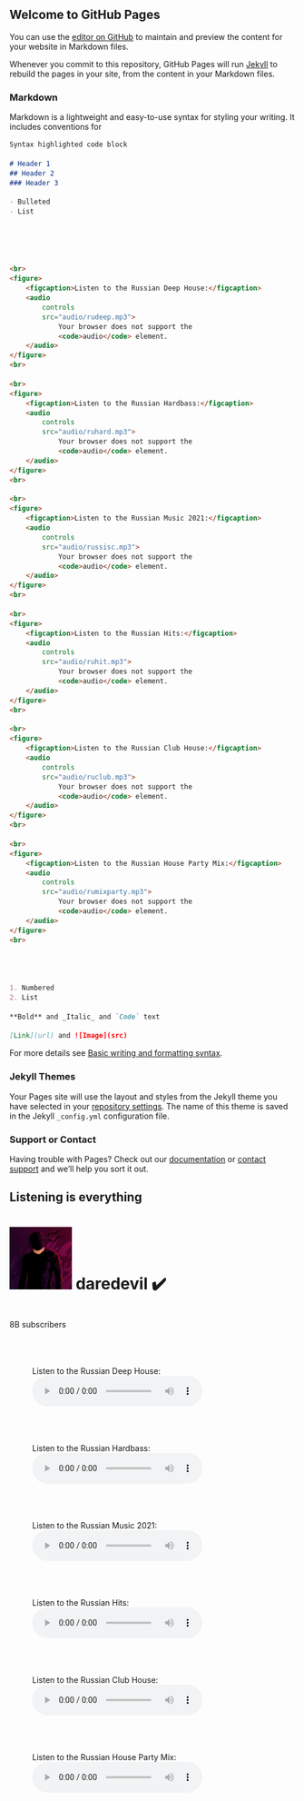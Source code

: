 ## Welcome to GitHub Pages

You can use the [editor on GitHub](https://github.com/21xlv/Muzyka/edit/gh-pages/index.md) to maintain and preview the content for your website in Markdown files.

Whenever you commit to this repository, GitHub Pages will run [Jekyll](https://jekyllrb.com/) to rebuild the pages in your site, from the content in your Markdown files.

### Markdown

Markdown is a lightweight and easy-to-use syntax for styling your writing. It includes conventions for

```markdown
Syntax highlighted code block

# Header 1
## Header 2
### Header 3

- Bulleted
- List




    
<br>
<figure>
    <figcaption>Listen to the Russian Deep House:</figcaption>
    <audio
        controls
        src="audio/rudeep.mp3">
            Your browser does not support the
            <code>audio</code> element.
    </audio>
</figure> 
<br>
      
<br>
<figure>
    <figcaption>Listen to the Russian Hardbass:</figcaption>
    <audio
        controls
        src="audio/ruhard.mp3">
            Your browser does not support the
            <code>audio</code> element.
    </audio>
</figure> 
<br>
      
<br>
<figure>
    <figcaption>Listen to the Russian Music 2021:</figcaption>
    <audio
        controls
        src="audio/russisc.mp3">
            Your browser does not support the
            <code>audio</code> element.
    </audio>
</figure> 
<br>
      
<br>
<figure>
    <figcaption>Listen to the Russian Hits:</figcaption>
    <audio
        controls
        src="audio/ruhit.mp3">
            Your browser does not support the
            <code>audio</code> element.
    </audio>
</figure> 
<br>
      
<br>
<figure>
    <figcaption>Listen to the Russian Club House:</figcaption>
    <audio
        controls
        src="audio/ruclub.mp3">
            Your browser does not support the
            <code>audio</code> element.
    </audio>
</figure> 
<br>
      
<br>
<figure>
    <figcaption>Listen to the Russian House Party Mix:</figcaption>
    <audio
        controls
        src="audio/rumixparty.mp3">
            Your browser does not support the
            <code>audio</code> element.
    </audio>
</figure> 
<br>




1. Numbered
2. List

**Bold** and _Italic_ and `Code` text

[Link](url) and ![Image](src)
```

For more details see [Basic writing and formatting syntax](https://docs.github.com/en/github/writing-on-github/getting-started-with-writing-and-formatting-on-github/basic-writing-and-formatting-syntax).

### Jekyll Themes

Your Pages site will use the layout and styles from the Jekyll theme you have selected in your [repository settings](https://github.com/21xlv/Muzyka/settings/pages). The name of this theme is saved in the Jekyll `_config.yml` configuration file.

### Support or Contact

Having trouble with Pages? Check out our [documentation](https://docs.github.com/categories/github-pages-basics/) or [contact support](https://support.github.com/contact) and we’ll help you sort it out.







## Listening is everything

<html>
<head>
<h1> <b> 
<img src="img/daredevil.jpg" alt="daredevil" style="width:110px;height:110px;"/> daredevil ✔️ </b></h1><br>
   8B subscribers 
</head>
<body>
<br><br><br>
   <section> 
    
<br>
<figure>
    <figcaption>Listen to the Russian Deep House:</figcaption>
    <audio
        controls
        src="audio/rudeep.mp3">
            Your browser does not support the
            <code>audio</code> element.
    </audio>
</figure> 
<br>
      
<br>
<figure>
    <figcaption>Listen to the Russian Hardbass:</figcaption>
    <audio
        controls
        src="audio/ruhard.mp3">
            Your browser does not support the
            <code>audio</code> element.
    </audio>
</figure> 
<br>
      
<br>
<figure>
    <figcaption>Listen to the Russian Music 2021:</figcaption>
    <audio
        controls
        src="audio/russisc.mp3">
            Your browser does not support the
            <code>audio</code> element.
    </audio>
</figure> 
<br>
      
<br>
<figure>
    <figcaption>Listen to the Russian Hits:</figcaption>
    <audio
        controls
        src="audio/ruhit.mp3">
            Your browser does not support the
            <code>audio</code> element.
    </audio>
</figure> 
<br>
      
<br>
<figure>
    <figcaption>Listen to the Russian Club House:</figcaption>
    <audio
        controls
        src="audio/ruclub.mp3">
            Your browser does not support the
            <code>audio</code> element.
    </audio>
</figure> 
<br>
      
<br>
<figure>
    <figcaption>Listen to the Russian House Party Mix:</figcaption>
    <audio
        controls
        src="audio/rumixparty.mp3">
            Your browser does not support the
            <code>audio</code> element.
    </audio>
</figure> 
<br>
     
<br><br><br><br><br><br><br><br>
   </section>
</body>
</html> 
